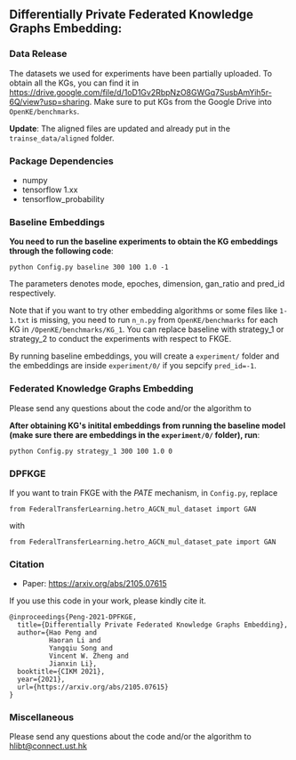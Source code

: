 <!---
# FKGE:Federated Knowledge Graphs Embedding
Code used for paper [Federated Knowledge Graphs Embedding](https://arxiv.org/abs/2105.07615), we use aligned entities to perform entity embedding translation over 11 knowledge graphs.
--->
## Differentially Private Federated Knowledge Graphs Embedding:

### Data Release
The datasets we used for experiments have been partially uploaded.
To obtain all the KGs, you can find it in https://drive.google.com/file/d/1oD1Gv2RbpNzO8GWGq7SusbAmYih5r-6Q/view?usp=sharing.
Make sure to put KGs from the Google Drive into ```OpenKE/benchmarks```.

**Update**: The aligned files are updated and already put in the ```trainse_data/aligned``` folder.

### Package Dependencies
* numpy
* tensorflow 1.xx
* tensorflow_probability

### Baseline Embeddings

**You need to run the baseline experiments to obtain the KG embeddings through the following code**: 

```python Config.py baseline 300 100 1.0 -1```

The parameters denotes mode, epoches, dimension, gan_ratio and pred_id respectively. 

Note that if you want to try other embedding algorithms or some files like ```1-1.txt``` is missing, you need to run ```n_n.py``` from ```OpenKE/benchmarks``` for each KG in ```/OpenKE/benchmarks/KG_1```.
You can replace baseline with strategy_1 or strategy_2 to conduct the experiments with respect to FKGE. 

By running baseline embeddings, you will create a ```experiment/``` folder and the embeddings are inside ```experiment/0/``` if you sepcify ```pred_id=-1```.


### Federated Knowledge Graphs Embedding
Please send any questions about the code and/or the algorithm to 

**After obtaining KG's initital embeddings from running the baseline model (make sure there are embeddings in the ```experiment/0/``` folder), run**: 

```python Config.py strategy_1 300 100 1.0 0```

### DPFKGE
If you want to train FKGE with the *PATE* mechanism, in `Config.py`, replace 

```from FederalTransferLearning.hetro_AGCN_mul_dataset import GAN```

with

```from FederalTransferLearning.hetro_AGCN_mul_dataset_pate import GAN```


### Citation
* Paper: https://arxiv.org/abs/2105.07615

If you use this code in your work, please kindly cite it.

```
@inproceedings{Peng-2021-DPFKGE,
  title={Differentially Private Federated Knowledge Graphs Embedding},
  author={Hao Peng and
          Haoran Li and
          Yangqiu Song and
          Vincent W. Zheng and
          Jianxin Li},
  booktitle={CIKM 2021},
  year={2021},
  url={https://arxiv.org/abs/2105.07615}
}
```
### Miscellaneous

Please send any questions about the code and/or the algorithm to hlibt@connect.ust.hk
